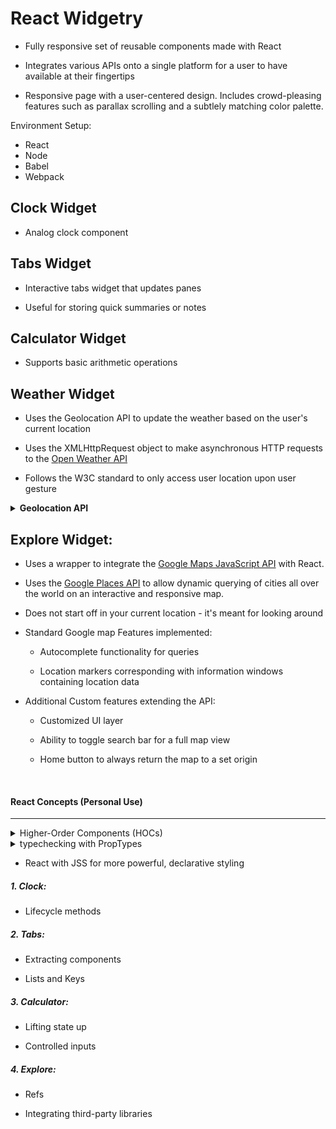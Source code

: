# React Widgetry

- Fully responsive set of reusable components made with React 

- Integrates various APIs onto a single platform for a user to have available at their fingertips

- Responsive page with a user-centered design. Includes crowd-pleasing features
such as parallax scrolling and a subtlely matching color palette. 

Environment Setup:
  - React
  - Node
  - Babel
  - Webpack

## Clock Widget

- Analog clock component

## Tabs Widget 

- Interactive tabs widget that updates panes

- Useful for storing quick summaries or notes

## Calculator Widget

- Supports basic arithmetic operations

## Weather Widget

- Uses the Geolocation API to update the weather based on the user's current location

- Uses the XMLHttpRequest object to make asynchronous HTTP requests to the [Open Weather API](https://openweathermap.org/)

- Follows the W3C standard to only access user location upon user gesture


<details><summary><strong>Geolocation API</strong></summary>

On a very basic level:

  1. Check if Geolocation is supported:

  ```JavaScript
  if ("geolocation" in navigator) { 
  // geolocation is available 
  } else {
  // geolocation IS NOT available
  }
  ```

  2. If supported, run the `getCurrentPosition()
  ` method asynchronously. If not, display a message to the user

  3.  If the `getCurrentPosition()` method is successful, it returns a `Position` object to the function specified in the parameter (cb)

  4. The cb function references a `Coordinates` obj on the passed `Position` obj to access the `latitude` and `longitude` properties

  </details>

## Explore Widget:

- Uses a wrapper to integrate the [Google Maps JavaScript API](https://developers.google.com/maps/documentation/javascript/tutorial) with React.

- Uses the [Google Places API](https://developers.google.com/places/web-service/intro) to allow dynamic querying of cities all over the world on an interactive and responsive map. 

- Does not start off in your current location - it's meant for looking around

- Standard Google map Features implemented:
  
  - Autocomplete functionality for queries

  - Location markers corresponding with information windows containing location data

- Additional Custom features extending the API: 

  - Customized UI layer

  - Ability to toggle search bar for a full map view

  - Home button to always return the map to a set origin 

<br>

#### React Concepts (Personal Use)
<hr>

<details>

<summary>Higher-Order Components (HOCs)</summary> <br>

> "Concretely, a higher-order component is a function that takes a component and returns a new component."

</details>

<details>

<summary>typechecking with PropTypes</summary> <br>

> "React has some built-in typechecking abilities. To run typechecking on the props for a component, you can assign the special propTypes property."

</details>

- React with JSS for more powerful, declarative styling


##### 1. Clock:

- Lifecycle methods


##### 2. Tabs: 

- Extracting components

- Lists and Keys


##### 3. Calculator:

- Lifting state up

- Controlled inputs

##### 4. Explore:

- Refs

- Integrating third-party libraries


